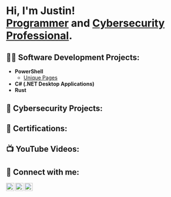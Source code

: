 <h1>Hi, I'm Justin! <br/><a href="https://github.com/JHalstead">Programmer</a> and <a href="https://www.linkedin.com/in/justin-halstead-9a1444215/">Cybersecurity Professional</a>.</h1>
<!-- , <a href="https://www.youtube.com/channel/UCep_-5jswA7cPeYDspGGwqA">YouTuber</a> -->

<h2>👨‍💻 Software Development Projects:</h2>

- <b>PowerShell</b><br/>
  - [Unique Pages](https://github.com/JHalstead/UniquePage) <br/>
  <!-- - [Tutorial: Windows Eventlog](https://www.youtube.com/channel/UCep_-5jswA7cPeYDspGGwqA) -->
- <b>C# (.NET Desktop Applications)</b><br/>
- <b>Rust</b><br/>
<h2>🔭 Cybersecurity Projects:</h2>

<h2>📄 Certifications:</h2>

<h2>📺 YouTube Videos:</h2>

<h2> 🤳 Connect with me:</h2>

[<img align="left" alt="JoshMadakor | YouTube" width="22px" src="https://cdn.jsdelivr.net/npm/simple-icons@v3/icons/youtube.svg" />][youtube]
[<img align="left" alt="JoshMadakor | Twitter" width="22px" src="https://cdn.jsdelivr.net/npm/simple-icons@v3/icons/twitter.svg" />][twitter]
[<img align="left" alt="JoshMadakor | LinkedIn" width="22px" src="https://cdn.jsdelivr.net/npm/simple-icons@v3/icons/linkedin.svg" />][linkedin]

[youtube]: https://www.youtube.com/channel/UCep_-5jswA7cPeYDspGGwqA
[twitter]: https://x.com/jhalstead
[linkedin]: https://www.linkedin.com/in/justin-halstead-9a1444215/

<!--
**JHalstead/JHalstead** is a ✨ _special_ ✨ repository because its `README.md` (this file) appears on your GitHub profile.

Here are some ideas to get you started:

- 🔭 I’m currently working on ...
- 🌱 I’m currently learning ...
- 👯 I’m looking to collaborate on ...
- 🤔 I’m looking for help with ...
- 💬 Ask me about ...
- 📫 How to reach me: ...
- ⚡ Fun fact: ...
-->
